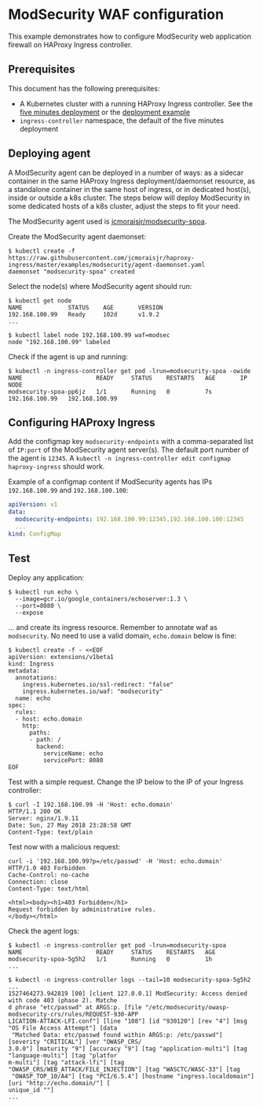 # ModSecurity WAF configuration

This example demonstrates how to configure ModSecurity
web application firewall on HAProxy Ingress controller.

## Prerequisites

This document has the following prerequisites:

* A Kubernetes cluster with a running HAProxy Ingress controller. See the [five minutes deployment](/examples/setup-cluster.md#five-minutes-deployment) or the [deployment example](/examples/deployment)
* `ingress-controller` namespace, the default of the five minutes deployment

## Deploying agent

A ModSecurity agent can be deployed in a number of ways: as a sidecar container
in the same HAProxy Ingress deployment/daemonset resource, as a standalone container
in the same host of ingress, or in dedicated host(s), inside or outside a k8s cluster.
The steps below will deploy ModSecurity in some dedicated hosts of a k8s cluster,
adjust the steps to fit your need.

The ModSecurity agent used is [jcmoraisjr/modsecurity-spoa](https://github.com/jcmoraisjr/modsecurity-spoa).

Create the ModSecurity agent daemonset:

```
$ kubectl create -f https://raw.githubusercontent.com/jcmoraisjr/haproxy-ingress/master/examples/modsecurity/agent-daemonset.yaml
daemonset "modsecurity-spoa" created
```

Select the node(s) where ModSecurity agent should run:

```
$ kubectl get node
NAME             STATUS    AGE       VERSION
192.168.100.99   Ready     102d      v1.9.2
...

$ kubectl label node 192.168.100.99 waf=modsec
node "192.168.100.99" labeled
```

Check if the agent is up and running:

```
$ kubectl -n ingress-controller get pod -lrun=modsecurity-spoa -owide
NAME                     READY     STATUS    RESTARTS   AGE       IP               NODE
modsecurity-spoa-pp6jz   1/1       Running   0          7s        192.168.100.99   192.168.100.99
```

## Configuring HAProxy Ingress

Add the configmap key `modsecurity-endpoints` with a comma-separated list of `IP:port`
of the ModSecurity agent server(s). The default port number of the agent is `12345`.
A `kubectl -n ingress-controller edit configmap haproxy-ingress` should work.

Example of a configmap content if ModSecurity agents has IPs `192.168.100.99` and
`192.168.100.100`:

```yaml
apiVersion: v1
data:
  modsecurity-endpoints: 192.168.100.99:12345,192.168.100.100:12345
  ...
kind: ConfigMap
```

## Test

Deploy any application:

```
$ kubectl run echo \
  --image=gcr.io/google_containers/echoserver:1.3 \
  --port=8080 \
  --expose
```

... and create its ingress resource. Remember to annotate waf as `modsecurity`.
No need to use a valid domain, `echo.domain` below is fine:

```console
$ kubectl create -f - <<EOF
apiVersion: extensions/v1beta1
kind: Ingress
metadata:
  annotations:
    ingress.kubernetes.io/ssl-redirect: "false"
    ingress.kubernetes.io/waf: "modsecurity"
  name: echo
spec:
  rules:
  - host: echo.domain
    http:
      paths:
      - path: /
        backend:
          serviceName: echo
          servicePort: 8080
EOF
```

Test with a simple request. Change the IP below to the IP of your Ingress controller:

```
$ curl -I 192.168.100.99 -H 'Host: echo.domain'
HTTP/1.1 200 OK
Server: nginx/1.9.11
Date: Sun, 27 May 2018 23:28:58 GMT
Content-Type: text/plain
```

Test now with a malicious request:

```
curl -i '192.168.100.99?p=/etc/passwd' -H 'Host: echo.domain'
HTTP/1.0 403 Forbidden
Cache-Control: no-cache
Connection: close
Content-Type: text/html

<html><body><h1>403 Forbidden</h1>
Request forbidden by administrative rules.
</body></html>
```

Check the agent logs:

```
$ kubectl -n ingress-controller get pod -lrun=modsecurity-spoa
NAME                     READY     STATUS    RESTARTS   AGE
modsecurity-spoa-5g5h2   1/1       Running   0          1h
...

$ kubectl -n ingress-controller logs --tail=10 modsecurity-spoa-5g5h2
...
1527464273.942819 [00] [client 127.0.0.1] ModSecurity: Access denied with code 403 (phase 2). Matche
d phrase "etc/passwd" at ARGS:p. [file "/etc/modsecurity/owasp-modsecurity-crs/rules/REQUEST-930-APP
LICATION-ATTACK-LFI.conf"] [line "108"] [id "930120"] [rev "4"] [msg "OS File Access Attempt"] [data
 "Matched Data: etc/passwd found within ARGS:p: /etc/passwd"] [severity "CRITICAL"] [ver "OWASP_CRS/
3.0.0"] [maturity "9"] [accuracy "9"] [tag "application-multi"] [tag "language-multi"] [tag "platfor
m-multi"] [tag "attack-lfi"] [tag "OWASP_CRS/WEB_ATTACK/FILE_INJECTION"] [tag "WASCTC/WASC-33"] [tag
 "OWASP_TOP_10/A4"] [tag "PCI/6.5.4"] [hostname "ingress.localdomain"] [uri "http://echo.domain/"] [
unique_id ""]
...
```
